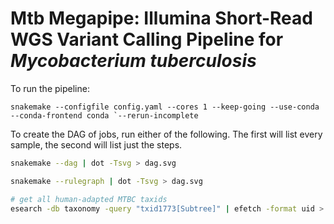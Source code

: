 # Mtb Megapipe: Illumina Short-Read WGS Variant Calling Pipeline for <i>Mycobacterium tuberculosis</i>

To run the pipeline:

```
snakemake --configfile config.yaml --cores 1 --keep-going --use-conda --conda-frontend conda `--rerun-incomplete
```

To create the DAG of jobs, run either of the following. The first will list every sample, the second will list just the steps. 

```bash
snakemake --dag | dot -Tsvg > dag.svg

snakemake --rulegraph | dot -Tsvg > dag.svg
```

<!-- rule repair_reads_bbmap:
    input:
        fastq1=f"{run_out_dir}/fastq/{{run_ID}}_R1.fastq.gz",
        fastq2=f"{run_out_dir}/fastq/{{run_ID}}_R2.fastq.gz"
    output:
        fastq1_fixed=f"{run_out_dir}/fastq/{{run_ID}}.R1.fixed.fastq",
        fastq2_fixed=f"{run_out_dir}/fastq/{{run_ID}}.R2.fixed.fastq",
    conda:
        "./envs/bioinformatics.yaml"
    shell:
        """
        bash $CONDA_PREFIX/bin/repair.sh in={input.fastq1} in2={input.fastq2} out={output.fastq1_fixed} out2={output.fastq2_fixed}
        """ -->

```bash
# get all human-adapted MTBC taxids
esearch -db taxonomy -query "txid1773[Subtree]" | efetch -format uid > ./references/phylogeny/human_MTBC_taxids.txt
```